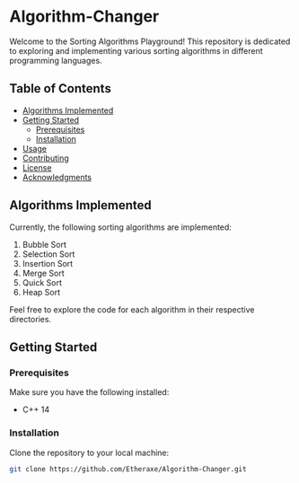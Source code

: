 # Algorithm-Changer

Welcome to the Sorting Algorithms Playground! This repository is dedicated to exploring and implementing various sorting algorithms in different programming languages.

## Table of Contents

- [Algorithms Implemented](#algorithms-implemented)
- [Getting Started](#getting-started)
  - [Prerequisites](#prerequisites)
  - [Installation](#installation)
- [Usage](#usage)
- [Contributing](#contributing)
- [License](#license)
- [Acknowledgments](#acknowledgments)

## Algorithms Implemented

Currently, the following sorting algorithms are implemented:

1. Bubble Sort
2. Selection Sort
3. Insertion Sort
4. Merge Sort
5. Quick Sort
6. Heap Sort

Feel free to explore the code for each algorithm in their respective directories.

## Getting Started

### Prerequisites

Make sure you have the following installed:

- C++ 14

### Installation

Clone the repository to your local machine:

```bash
git clone https://github.com/Etheraxe/Algorithm-Changer.git
